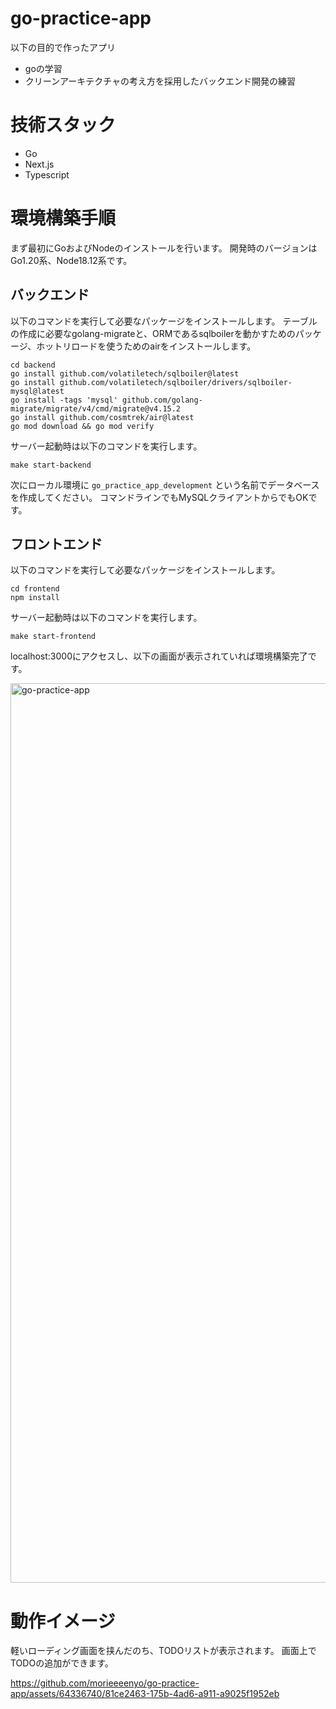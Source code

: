 # go-practice-app
以下の目的で作ったアプリ
- goの学習
- クリーンアーキテクチャの考え方を採用したバックエンド開発の練習

# 技術スタック
- Go
- Next.js
- Typescript

# 環境構築手順
まず最初にGoおよびNodeのインストールを行います。
開発時のバージョンはGo1.20系、Node18.12系です。

## バックエンド
以下のコマンドを実行して必要なパッケージをインストールします。
テーブルの作成に必要なgolang-migrateと、ORMであるsqlboilerを動かすためのパッケージ、ホットリロードを使うためのairをインストールします。

```
cd backend
go install github.com/volatiletech/sqlboiler@latest
go install github.com/volatiletech/sqlboiler/drivers/sqlboiler-mysql@latest
go install -tags 'mysql' github.com/golang-migrate/migrate/v4/cmd/migrate@v4.15.2
go install github.com/cosmtrek/air@latest
go mod download && go mod verify
```

サーバー起動時は以下のコマンドを実行します。

```
make start-backend
```

次にローカル環境に `go_practice_app_development` という名前でデータベースを作成してください。
コマンドラインでもMySQLクライアントからでもOKです。

## フロントエンド
以下のコマンドを実行して必要なパッケージをインストールします。

```
cd frontend
npm install
```

サーバー起動時は以下のコマンドを実行します。

```
make start-frontend
```

localhost:3000にアクセスし、以下の画面が表示されていれば環境構築完了です。

<img width="1439" alt="go-practice-app" src="https://github.com/morieeeenyo/go-practice-app/assets/64336740/238330de-91f7-4177-b9ba-519a612fdb63">

# 動作イメージ
軽いローディング画面を挟んだのち、TODOリストが表示されます。
画面上でTODOの追加ができます。

https://github.com/morieeeenyo/go-practice-app/assets/64336740/81ce2463-175b-4ad6-a911-a9025f1952eb
